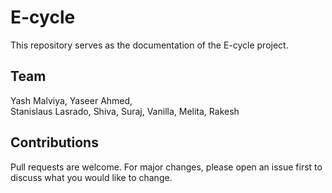 # E-cycle
This repository serves as the documentation of the E-cycle project.


## Team
Yash Malviya, 
Yaseer Ahmed,  
Stanislaus Lasrado, 
Shiva, 
Suraj, 
Vanilla, 
Melita, 
Rakesh

## Contributions 
Pull requests are welcome. For major changes, please open an issue first to discuss what you would like to change.
